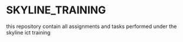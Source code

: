 # SKYLINE_TRAINING
this repository contain all assignments and tasks performed under the skyline ict training
